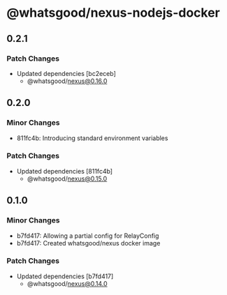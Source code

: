 # @whatsgood/nexus-nodejs-docker

## 0.2.1

### Patch Changes

- Updated dependencies [bc2eceb]
  - @whatsgood/nexus@0.16.0

## 0.2.0

### Minor Changes

- 811fc4b: Introducing standard environment variables

### Patch Changes

- Updated dependencies [811fc4b]
  - @whatsgood/nexus@0.15.0

## 0.1.0

### Minor Changes

- b7fd417: Allowing a partial config for RelayConfig
- b7fd417: Created whatsgood/nexus docker image

### Patch Changes

- Updated dependencies [b7fd417]
  - @whatsgood/nexus@0.14.0
